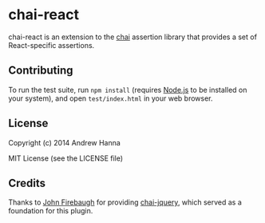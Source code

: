 # chai-react

chai-react is an extension to the [chai](http://chaijs.com/) assertion library that
provides a set of React-specific assertions.

## Contributing

To run the test suite, run `npm install` (requires
[Node.js](http://nodejs.org/) to be installed on your system), and open
`test/index.html` in your web browser.

## License

Copyright (c) 2014 Andrew Hanna

MIT License (see the LICENSE file)

## Credits

Thanks to [John Firebaugh](https://github.com/jfirebaugh) for providing
[chai-jquery](https://github.com/chaijs/chai-jquery/), which served as a
foundation for this plugin.
